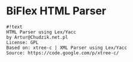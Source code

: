 # BiFlex HTML Parser #

```
#!text
HTML Parser using Lex/Yacc
by Artur@Chudzik.net.pl
License: GPL
Based on: xtree-c | XML Parser using Lex/Yacc 
Source: https://code.google.com/p/xtree-c/
```
